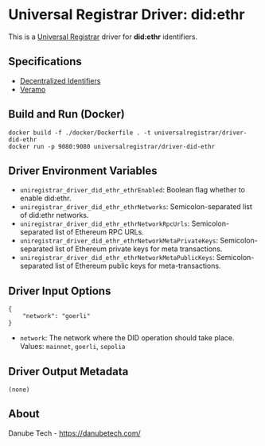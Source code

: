 # Universal Registrar Driver: did:ethr

This is a [Universal Registrar](https://github.com/decentralized-identity/universal-registrar/) driver for **did:ethr** identifiers.

## Specifications

* [Decentralized Identifiers](https://w3c.github.io/did-core/)
* [Veramo](https://veramo.io/docs/)

## Build and Run (Docker)

```
docker build -f ./docker/Dockerfile . -t universalregistrar/driver-did-ethr
docker run -p 9080:9080 universalregistrar/driver-did-ethr
```

## Driver Environment Variables

* `uniregistrar_driver_did_ethr_ethrEnabled`: Boolean flag whether to enable did:ethr.
* `uniregistrar_driver_did_ethr_ethrNetworks`: Semicolon-separated list of did:ethr networks.
* `uniregistrar_driver_did_ethr_ethrNetworkRpcUrls`: Semicolon-separated list of Ethereum RPC URLs.
* `uniregistrar_driver_did_ethr_ethrNetworkMetaPrivateKeys`: Semicolon-separated list of Ethereum private keys for meta transactions.
* `uniregistrar_driver_did_ethr_ethrNetworkMetaPublicKeys`: Semicolon-separated list of Ethereum public keys for meta-transactions.

## Driver Input Options

```
{
    "network": "goerli"
}
```

* `network`: The network where the DID operation should take place. Values: `mainnet`, `goerli`, `sepolia`

## Driver Output Metadata

```
(none)
```

## About

Danube Tech - https://danubetech.com/
